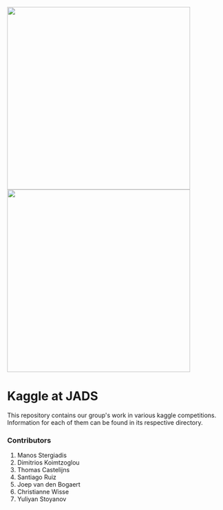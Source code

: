<img src="images/jads_logo.png" width="425"/> <img src="images/kaggle_logo.png" width="425"/>

# Kaggle at JADS

This repository contains our group's work in various kaggle competitions.
Information for each of them can be found in its respective directory.

### Contributors ###
1. Manos Stergiadis
2. Dimitrios Koimtzoglou
3. Thomas Castelijns
4. Santiago Ruiz
5. Joep van den Bogaert
6. Christianne Wisse
7. Yuliyan Stoyanov
